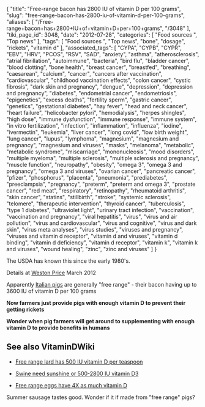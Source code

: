 {
    "title": "Free-range bacon has 2800 IU of vitamin D per 100 grams",
    "slug": "free-range-bacon-has-2800-iu-of-vitamin-d-per-100-grams",
    "aliases": [
        "/Free-range+bacon+has+2800+IU+of+vitamin+D+per+100+grams",
        "/3048"
    ],
    "tiki_page_id": 3048,
    "date": "2012-07-28",
    "categories": [
        "Food sources ",
        "Top news"
    ],
    "tags": [
        "Food sources ",
        "Top news",
        "bone",
        "dosage",
        "rickets",
        "vitamin d"
    ],
    "associated_tags": [
        "CYPA",
        "CYPB",
        "CYPR",
        "EBV",
        "HRV",
        "PCOS",
        "RSV",
        "SAD",
        "anxiety",
        "asthma",
        "atherosclerosis",
        "atrial fibrillation",
        "autoimmune",
        "bacteria",
        "bird flu",
        "bladder cancer",
        "blood clotting",
        "bone health",
        "breast cancer",
        "breastfed",
        "breathing",
        "caesarean",
        "calcium",
        "cancer",
        "cancers after vaccination",
        "cardiovascular",
        "childhood vaccination effects",
        "colon cancer",
        "cystic fibrosis",
        "dark skin and pregnancy",
        "dengue",
        "depression",
        "depression and pregnancy",
        "diabetes",
        "endometrial cancer",
        "endometriosis",
        "epigenetics",
        "excess deaths",
        "fertility sperm",
        "gastric cancer",
        "genetics",
        "gestational diabetes",
        "hay fever",
        "head and neck cancer",
        "heart failure",
        "helicobacter pylori",
        "hemodialysis",
        "herpes shingles",
        "high dose",
        "immune dysfunction",
        "immune response",
        "immune system",
        "in vitro fertilization",
        "infection",
        "inflammation",
        "influenza",
        "iodine",
        "ivermectin",
        "leukemia",
        "liver cancer",
        "long covid",
        "low birth weight",
        "lung cancer",
        "lupus",
        "lymphoma",
        "magnesium",
        "magnesium and pregnancy",
        "magnesium and viruses",
        "masks",
        "melanoma",
        "metabolic",
        "metabolic syndrome",
        "miscarriage",
        "mononucleosis",
        "mood disorders",
        "multiple myeloma",
        "multiple sclerosis",
        "multiple sclerosis and pregnancy",
        "muscle function",
        "neuropathy",
        "obesity",
        "omega 3",
        "omega 3 and pregnancy",
        "omega 3 and viruses",
        "ovarian cancer",
        "pancreatic cancer",
        "pfizer",
        "phosphorus",
        "placenta",
        "pneumonia",
        "prediabetes",
        "preeclampsia",
        "pregnancy",
        "preterm",
        "preterm and omega 3",
        "prostate cancer",
        "red meat",
        "respiratory",
        "retinopathy",
        "rheumatoid arthritis",
        "skin cancer",
        "statins",
        "stillbirth",
        "stroke",
        "systemic sclerosis",
        "telomere",
        "therapeutic intervention",
        "thyroid cancer",
        "tuberculosis",
        "type 1 diabetes",
        "ultraviolet light",
        "urinary tract infection",
        "vaccination",
        "vaccination and pregnancy",
        "viral hepatitis",
        "virus",
        "virus and air pollution",
        "virus and cardiovascular",
        "virus and cognitive",
        "virus and dark skin",
        "virus meta analyses",
        "virus studies",
        "viruses and pregnancy",
        "viruses and vitamin d receptor",
        "vitamin d and viruses",
        "vitamin d binding",
        "vitamin d deficiency",
        "vitamin d receptor",
        "vitamin k",
        "vitamin k and viruses",
        "wound healing",
        "zinc",
        "zinc and viruses"
    ]
}


The USDA has known this since the early 1980's.

Details at [Weston Price](http://www.westonaprice.org/blogs/kdaniel/2012/03/29/save-your-bacon-sizzling-bits-about-nitrites-dirty-little-secrets-about-celery-salt-and-other-aporkalyptic-news/) March 2012

Apparently [Italian pigs](http://www.ieo.it/bda2008/uk/Informativa.aspx) are generally "free range" - their bacon having up to 3600 IU of vitamin D per 100 grams

 **Now farmers just provide pigs with enough vitamin D to prevent their getting rickets** 

 **Wonder when pig farmers will get around to supplementing with enough vitamin D to provide benefits in humans** 

## See also VitaminDWiki

* [Free range lard has 500 IU vitamin D per teaspoon](/tags/free-range-lard-has-500-iu-vitamin-d-per-teaspoon.html)

* [Swine need sunshine or 500-2800 IU vitamin D3](/tags/swine-need-sunshine-or-500-2800-iu-vitamin-d3.html)

* [Free range eggs have 4X as much vitamin D](/tags/free-range-eggs-have-4x-as-much-vitamin-d.html)

Summer sausage tastes good.  Wonder if it if made from "free range" pigs?